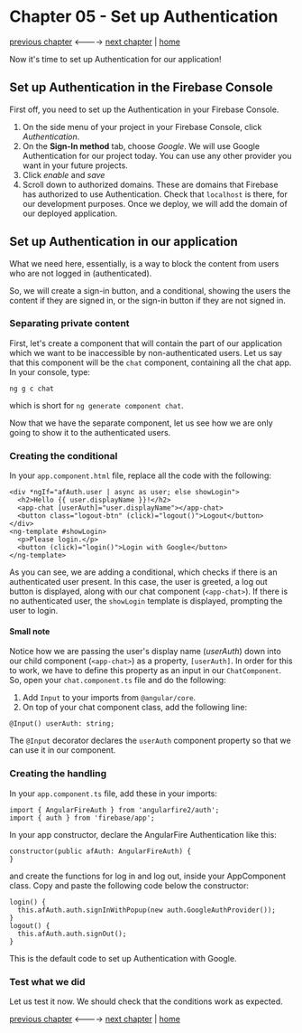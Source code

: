 # Chapter 05 - Set up Authentication

[previous chapter](Chapter_04.md) <----> [next chapter](Chapter_06.md) | [home](README.md)

Now it's time to set up Authentication for our application!

## Set up Authentication in the Firebase Console

First off, you need to set up the Authentication in your Firebase Console.

1. On the side menu of your project in your Firebase Console, click *Authentication*.
2. On the __Sign-In method__ tab, choose *Google*. We will use Google Authentication
  for our project today. You can use any other provider you want in your future
  projects.
3. Click *enable* and *save*
4. Scroll down to authorized domains. These are domains that Firebase has authorized
to use Authentication. Check that `localhost` is there, for our development purposes.
Once we deploy, we will add the domain of our deployed application.

## Set up Authentication in our application

What we need here, essentially, is a way to block the content from users who are
not logged in (authenticated).

So, we will create a sign-in button, and a conditional, showing the users
the content if they are signed in, or the sign-in button if they are not signed in.

### Separating private content
First, let's create a component that will contain the part of our application which
we want to be inaccessible by non-authenticated users. Let us say that
this component will be the `chat` component, containing all the chat app.
In your console, type:
```
ng g c chat
```
which is short for `ng generate component chat`.

Now that we have the separate component, let us see how we are only going to show
it to the authenticated users.

### Creating the conditional

In your `app.component.html` file, replace all the code with the following:
```
<div *ngIf="afAuth.user | async as user; else showLogin">
  <h2>Hello {{ user.displayName }}!</h2>
  <app-chat [userAuth]="user.displayName"></app-chat>
  <button class="logout-btn" (click)="logout()">Logout</button>
</div>
<ng-template #showLogin>
  <p>Please login.</p>
  <button (click)="login()">Login with Google</button>
</ng-template>
```

As you can see, we are adding a conditional, which checks if there is an
authenticated user present. In this case, the user is greeted, a log out button is
displayed, along with our chat component (`<app-chat>`).
If there is no authenticated user, the `showLogin` template is displayed, prompting
the user to login.

#### Small note
Notice how we are passing the user's display name (_userAuth_) down into our child component (`<app-chat>`)
as a property, `[userAuth]`.
In order for this to work, we have to define this property as an input in our
`ChatComponent`. So, open your `chat.component.ts` file and do the following:
1. Add `Input` to your imports from `@angular/core`.
2. On top of your chat component class, add the following line:
```  
@Input() userAuth: string;
```
The `@Input` decorator declares the `userAuth` component property so that we can
use it in our component.

### Creating the handling

In your `app.component.ts` file, add these in your imports:
```
import { AngularFireAuth } from 'angularfire2/auth';
import { auth } from 'firebase/app';
```

In your app constructor, declare the AngularFire Authentication like this:
```
constructor(public afAuth: AngularFireAuth) {
}
```
and create the functions for log in and log out, inside your
AppComponent class. Copy and paste the following code below the constructor:
```
login() {
  this.afAuth.auth.signInWithPopup(new auth.GoogleAuthProvider());
}
logout() {
  this.afAuth.auth.signOut();
}
```
This is the default code to set up Authentication with Google.

### Test what we did
Let us test it now. We should check that the conditions work as expected.

[previous chapter](Chapter_04.md) <----> [next chapter](Chapter_06.md) | [home](README.md)
